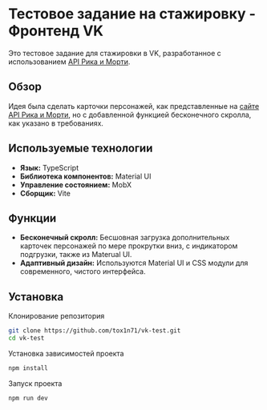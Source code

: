 # Тестовое задание на стажировку - Фронтенд VK

Это тестовое задание для стажировки в VK, разработанное с использованием [API Рика и Морти](https://rickandmortyapi.com/api).

## Обзор

Идея была сделать карточки персонажей, как представленные на [сайте API Рика и Морти](https://rickandmortyapi.com), но с добавленной функцией бесконечного скролла, как указано в требованиях.

## Используемые технологии

- **Язык:** TypeScript
- **Библиотека компонентов:** Material UI
- **Управление состоянием:** MobX
- **Сборщик:** Vite

## Функции

- **Бесконечный скролл:** Бесшовная загрузка дополнительных карточек персонажей по мере прокрутки вниз, с индикатором подгрузки, также из Materual UI.
- **Адаптивный дизайн:** Используются Material UI и CSS модули для современного, чистого интерфейса.

## Установка
Клонирование репозитория
```bash
git clone https://github.com/tox1n71/vk-test.git
cd vk-test
```
Установка зависимостей проекта
```bash
npm install
```
Запуск проекта
```bash
npm run dev
```
